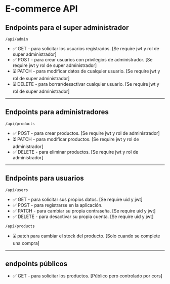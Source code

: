 # **E-commerce API**

## Endpoints para el super administrador

`/api/admin`

- ✅ GET - para solicitar los usuarios registrados. [Se require jwt y rol de super administrador]
- ✅ POST - para crear usuarios con privilegios de administrador. [Se require jwt y rol de super administrador]
- ⌛ PATCH - para modificar datos de cualquier usuario. [Se require jwt y rol de super administrador]
- ⌛ DELETE - para borrar/desactivar cualquier usuario. [Se require jwt y rol de super administrador]

---

## Endpoints para administradores

`/api/products`

- ✅ POST - para crear productos. [Se require jwt y rol de administrador]
- ⏳ PATCH - para modificar productos. [Se require jwt y rol de administrador]
- ✅ DELETE - para eliminar productos. [Se require jwt y rol de administrador]

---

## Endpoints para usuarios

`/api/users`

- ✅ GET - para solicitar sus propios datos. [Se require uid y jwt]
- ✅ POST - para registrarse en la aplicación.
- ✅ PATCH - para cambiar su propia contraseña. [Se require uid y jwt]
- ✅ DELETE - para desactivar su propia cuenta. [Se require uid y jwt]

`/api/products`

- ⌛ patch para cambiar el stock del producto. [Solo cuando se complete una compra]

---

## endpoints públicos

- ✅ GET - para solicitar los productos. [Público pero controlado por cors]

